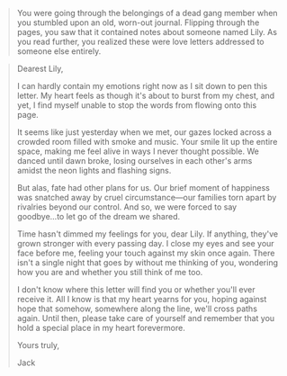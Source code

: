 > You were going through the belongings of a dead gang member when you stumbled upon an old, worn-out journal. Flipping through the pages, you saw that it contained notes about someone named Lily. As you read further, you realized these were love letters addressed to someone else entirely.

> Dearest Lily,
>
> I can hardly contain my emotions right now as I sit down to pen this letter. My heart feels as though it's about to burst from my chest, and yet, I find myself unable to stop the words from flowing onto this page.
>
> It seems like just yesterday when we met, our gazes locked across a crowded room filled with smoke and music. Your smile lit up the entire space, making me feel alive in ways I never thought possible. We danced until dawn broke, losing ourselves in each other's arms amidst the neon lights and flashing signs.
>
> But alas, fate had other plans for us. Our brief moment of happiness was snatched away by cruel circumstance—our families torn apart by rivalries beyond our control. And so, we were forced to say goodbye...to let go of the dream we shared.
>
> Time hasn't dimmed my feelings for you, dear Lily. If anything, they've grown stronger with every passing day. I close my eyes and see your face before me, feeling your touch against my skin once again. There isn't a single night that goes by without me thinking of you, wondering how you are and whether you still think of me too.
>
> I don't know where this letter will find you or whether you'll ever receive it. All I know is that my heart yearns for you, hoping against hope that somehow, somewhere along the line, we'll cross paths again. Until then, please take care of yourself and remember that you hold a special place in my heart forevermore.
>
> Yours truly,
>
> Jack
